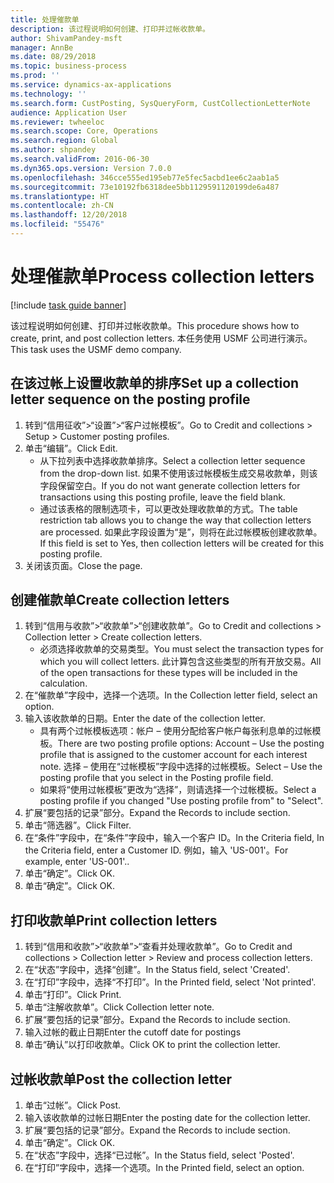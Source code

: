 ```yaml
---
title: 处理催款单
description: 该过程说明如何创建、打印并过帐收款单。
author: ShivamPandey-msft
manager: AnnBe
ms.date: 08/29/2018
ms.topic: business-process
ms.prod: ''
ms.service: dynamics-ax-applications
ms.technology: ''
ms.search.form: CustPosting, SysQueryForm, CustCollectionLetterNote
audience: Application User
ms.reviewer: twheeloc
ms.search.scope: Core, Operations
ms.search.region: Global
ms.author: shpandey
ms.search.validFrom: 2016-06-30
ms.dyn365.ops.version: Version 7.0.0
ms.openlocfilehash: 346cce555ed195eb77e5fec5acbd1ee6c2aab1a5
ms.sourcegitcommit: 73e10192fb6318dee5bb1129591120199de6a487
ms.translationtype: HT
ms.contentlocale: zh-CN
ms.lasthandoff: 12/20/2018
ms.locfileid: "55476"
---
```

# <a name="process-collection-letters"></a><span data-ttu-id="2a8bd-103">处理催款单</span><span class="sxs-lookup"><span data-stu-id="2a8bd-103">Process collection letters</span></span>

[!include [task guide banner](../../includes/task-guide-banner.md)]

<span data-ttu-id="2a8bd-104">该过程说明如何创建、打印并过帐收款单。</span><span class="sxs-lookup"><span data-stu-id="2a8bd-104">This procedure shows how to create, print, and post collection letters.</span></span> <span data-ttu-id="2a8bd-105">本任务使用 USMF 公司进行演示。</span><span class="sxs-lookup"><span data-stu-id="2a8bd-105">This task uses the USMF demo company.</span></span>


## <a name="set-up-a-collection-letter-sequence-on-the-posting-profile"></a><span data-ttu-id="2a8bd-106">在该过帐上设置收款单的排序</span><span class="sxs-lookup"><span data-stu-id="2a8bd-106">Set up a collection letter sequence on the posting profile</span></span>
1. <span data-ttu-id="2a8bd-107">转到“信用征收”>“设置”>“客户过帐模板”。</span><span class="sxs-lookup"><span data-stu-id="2a8bd-107">Go to Credit and collections > Setup > Customer posting profiles.</span></span>
2. <span data-ttu-id="2a8bd-108">单击“编辑”。</span><span class="sxs-lookup"><span data-stu-id="2a8bd-108">Click Edit.</span></span>
    * <span data-ttu-id="2a8bd-109">从下拉列表中选择收款单排序。</span><span class="sxs-lookup"><span data-stu-id="2a8bd-109">Select a collection letter sequence from the drop-down list.</span></span> <span data-ttu-id="2a8bd-110">如果不使用该过帐模板生成交易收款单，则该字段保留空白。</span><span class="sxs-lookup"><span data-stu-id="2a8bd-110">If you do not want generate collection letters for transactions using this posting profile, leave the field blank.</span></span>  
    * <span data-ttu-id="2a8bd-111">通过该表格的限制选项卡，可以更改处理收款单的方式。</span><span class="sxs-lookup"><span data-stu-id="2a8bd-111">The table restriction tab allows you to change the way that collection letters are processed.</span></span> <span data-ttu-id="2a8bd-112">如果此字段设置为“是”，则将在此过帐模板创建收款单。</span><span class="sxs-lookup"><span data-stu-id="2a8bd-112">If this field is set to Yes, then collection letters will be created for this posting profile.</span></span>  
3. <span data-ttu-id="2a8bd-113">关闭该页面。</span><span class="sxs-lookup"><span data-stu-id="2a8bd-113">Close the page.</span></span>

## <a name="create-collection-letters"></a><span data-ttu-id="2a8bd-114">创建催款单</span><span class="sxs-lookup"><span data-stu-id="2a8bd-114">Create collection letters</span></span>
1. <span data-ttu-id="2a8bd-115">转到“信用与收款”>“收款单”>“创建收款单”。</span><span class="sxs-lookup"><span data-stu-id="2a8bd-115">Go to Credit and collections > Collection letter > Create collection letters.</span></span>
    * <span data-ttu-id="2a8bd-116">必须选择收款单的交易类型。</span><span class="sxs-lookup"><span data-stu-id="2a8bd-116">You must select the transaction types for which you will collect letters.</span></span> <span data-ttu-id="2a8bd-117">此计算包含这些类型的所有开放交易。</span><span class="sxs-lookup"><span data-stu-id="2a8bd-117">All of the open transactions for these types will be included in the calculation.</span></span>  
2. <span data-ttu-id="2a8bd-118">在“催款单”字段中，选择一个选项。</span><span class="sxs-lookup"><span data-stu-id="2a8bd-118">In the Collection letter field, select an option.</span></span>
3. <span data-ttu-id="2a8bd-119">输入该收款单的日期。</span><span class="sxs-lookup"><span data-stu-id="2a8bd-119">Enter the date of the collection letter.</span></span>
    * <span data-ttu-id="2a8bd-120">具有两个过帐模板选项：帐户 – 使用分配给客户帐户每张利息单的过帐模板。</span><span class="sxs-lookup"><span data-stu-id="2a8bd-120">There are two posting profile options:   Account – Use the posting profile that is assigned to the customer account for each interest note.</span></span>   <span data-ttu-id="2a8bd-121">选择 – 使用在“过帐模板”字段中选择的过帐模板。</span><span class="sxs-lookup"><span data-stu-id="2a8bd-121">Select – Use the posting profile that you select in the Posting profile field.</span></span>  
    * <span data-ttu-id="2a8bd-122">如果将“使用过帐模板”更改为“选择”，则请选择一个过帐模板。</span><span class="sxs-lookup"><span data-stu-id="2a8bd-122">Select a posting profile if you changed "Use posting profile from" to "Select".</span></span>  
4. <span data-ttu-id="2a8bd-123">扩展“要包括的记录”部分。</span><span class="sxs-lookup"><span data-stu-id="2a8bd-123">Expand the Records to include section.</span></span>
5. <span data-ttu-id="2a8bd-124">单击“筛选器”。</span><span class="sxs-lookup"><span data-stu-id="2a8bd-124">Click Filter.</span></span>
6. <span data-ttu-id="2a8bd-125">在“条件”字段中，在“条件”字段中，输入一个客户 ID。</span><span class="sxs-lookup"><span data-stu-id="2a8bd-125">In the Criteria field, In the Criteria field, enter a Customer ID.</span></span> <span data-ttu-id="2a8bd-126">例如，输入 'US-001'。</span><span class="sxs-lookup"><span data-stu-id="2a8bd-126">For example, enter 'US-001'..</span></span>
7. <span data-ttu-id="2a8bd-127">单击“确定”。</span><span class="sxs-lookup"><span data-stu-id="2a8bd-127">Click OK.</span></span>
8. <span data-ttu-id="2a8bd-128">单击“确定”。</span><span class="sxs-lookup"><span data-stu-id="2a8bd-128">Click OK.</span></span>

## <a name="print-collection-letters"></a><span data-ttu-id="2a8bd-129">打印收款单</span><span class="sxs-lookup"><span data-stu-id="2a8bd-129">Print collection letters</span></span>
1. <span data-ttu-id="2a8bd-130">转到“信用和收款”>“收款单”>“查看并处理收款单”。</span><span class="sxs-lookup"><span data-stu-id="2a8bd-130">Go to Credit and collections > Collection letter > Review and process collection letters.</span></span>
2. <span data-ttu-id="2a8bd-131">在“状态”字段中，选择“创建”。</span><span class="sxs-lookup"><span data-stu-id="2a8bd-131">In the Status field, select 'Created'.</span></span>
3. <span data-ttu-id="2a8bd-132">在“打印”字段中，选择“不打印”。</span><span class="sxs-lookup"><span data-stu-id="2a8bd-132">In the Printed field, select 'Not printed'.</span></span>
4. <span data-ttu-id="2a8bd-133">单击“打印”。</span><span class="sxs-lookup"><span data-stu-id="2a8bd-133">Click Print.</span></span>
5. <span data-ttu-id="2a8bd-134">单击“注解收款单”。</span><span class="sxs-lookup"><span data-stu-id="2a8bd-134">Click Collection letter note.</span></span>
6. <span data-ttu-id="2a8bd-135">扩展“要包括的记录”部分。</span><span class="sxs-lookup"><span data-stu-id="2a8bd-135">Expand the Records to include section.</span></span>
7. <span data-ttu-id="2a8bd-136">输入过帐的截止日期</span><span class="sxs-lookup"><span data-stu-id="2a8bd-136">Enter the cutoff date for postings</span></span>
8. <span data-ttu-id="2a8bd-137">单击“确认”以打印收款单。</span><span class="sxs-lookup"><span data-stu-id="2a8bd-137">Click OK to print the collection letter.</span></span>

## <a name="post-the-collection-letter"></a><span data-ttu-id="2a8bd-138">过帐收款单</span><span class="sxs-lookup"><span data-stu-id="2a8bd-138">Post the collection letter</span></span>
1. <span data-ttu-id="2a8bd-139">单击“过帐”。</span><span class="sxs-lookup"><span data-stu-id="2a8bd-139">Click Post.</span></span>
2. <span data-ttu-id="2a8bd-140">输入该收款单的过帐日期</span><span class="sxs-lookup"><span data-stu-id="2a8bd-140">Enter the posting date for the collection letter.</span></span>
3. <span data-ttu-id="2a8bd-141">扩展“要包括的记录”部分。</span><span class="sxs-lookup"><span data-stu-id="2a8bd-141">Expand the Records to include section.</span></span>
4. <span data-ttu-id="2a8bd-142">单击“确定”。</span><span class="sxs-lookup"><span data-stu-id="2a8bd-142">Click OK.</span></span>
5. <span data-ttu-id="2a8bd-143">在“状态”字段中，选择“已过帐”。</span><span class="sxs-lookup"><span data-stu-id="2a8bd-143">In the Status field, select 'Posted'.</span></span>
6. <span data-ttu-id="2a8bd-144">在“打印”字段中，选择一个选项。</span><span class="sxs-lookup"><span data-stu-id="2a8bd-144">In the Printed field, select an option.</span></span>

